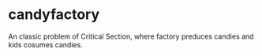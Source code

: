 # candyfactory
An classic problem of Critical Section, where factory preduces candies and kids cosumes candies.
